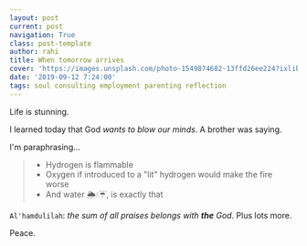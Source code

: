 ```yaml
---
layout: post
current: post
navigation: True
class: post-template
author: rahi
title: When tomorrow arrives
cover: 'https://images.unsplash.com/photo-1549874682-13ffd26ee224?ixlib=rb-1.2.1&ixid=eyJhcHBfaWQiOjEyMDd9&auto=format&fit=crop&w=1350&q=80'
date: '2019-09-12 7:24:00'
tags: soul consulting employment parenting reflection
---
```


Life is stunning.

I learned today that God _wants to blow our minds_. A brother was saying.

I'm paraphrasing...

> - Hydrogen is flammable
> - Oxygen if introduced to a "lit" hydrogen would make the fire worse
> - And water 🌦💧☔, is exactly that

`Al'hamdulilah`: _the sum of all praises belongs with **the** God_. Plus lots more.

Peace.
